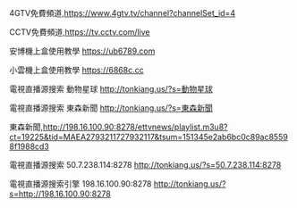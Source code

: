 4GTV免費頻道,https://www.4gtv.tv/channel?channelSet_id=4

CCTV免費頻道,https://tv.cctv.com/live

安博機上盒使用教學 https://ub6789.com

小雲機上盒使用教學 https://6868c.cc

電視直播源搜索
動物星球 http://tonkiang.us/?s=動物星球

電視直播源搜索 
東森新聞 http://tonkiang.us/?s=東森新聞

東森新聞,http://198.16.100.90:8278/ettvnews/playlist.m3u8?ct=19225&tid=MAEA2793211727932117&tsum=151345e2ab6bc0c89ac85598f1988cd3

電視直播源搜索
50.7.238.114:8278
http://tonkiang.us/?s=50.7.238.114:8278

電視直播源搜索引擎
198.16.100.90:8278
http://tonkiang.us/?s=http://198.16.100.90:8278










